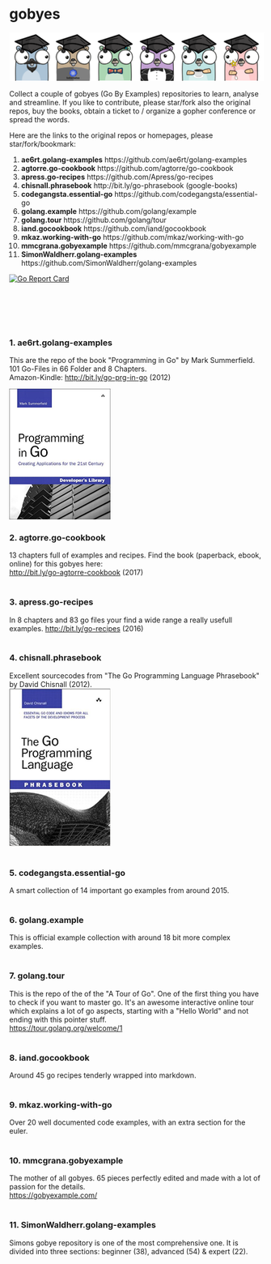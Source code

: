 # gobyes

![Alt text](.res/gobyes.png?raw=true "Gobye Gophers")

Collect a couple of gobyes (Go By Examples) repositories to learn, analyse and streamline. If you like to contribute, please star/fork also the original repos, buy the books, obtain a ticket to / organize a gopher conference or spread the words.

Here are the links to the original repos or homepages, please star/fork/bookmark:

<ol>
  <li><b>ae6rt.golang-examples</b>	https://github.com/ae6rt/golang-examples</li>
  <li><b>agtorre.go-cookbook</b>	https://github.com/agtorre/go-cookbook</li>
  <li><b>apress.go-recipes</b>	https://github.com/Apress/go-recipes</li>
  <li><b>chisnall.phrasebook</b> http://bit.ly/go-phrasebook (google-books)</li>
  <li><b>codegangsta.essential-go</b>	https://github.com/codegangsta/essential-go</li>
  <li><b>golang.example</b>	https://github.com/golang/example</li>
  <li><b>golang.tour</b>	https://github.com/golang/tour</li>
  <li><b>iand.gocookbook</b>	https://github.com/iand/gocookbook</li>
  <li><b>mkaz.working-with-go</b>	https://github.com/mkaz/working-with-go</li>
  <li><b>mmcgrana.gobyexample</b>	https://github.com/mmcgrana/gobyexample</li>
  <li><b>SimonWaldherr.golang-examples</b>	https://github.com/SimonWaldherr/golang-examples</li>
</ol>


[![Go Report Card](https://goreportcard.com/badge/github.com/codefreezr/gobyes)](https://goreportcard.com/report/github.com/codefreezr/gobyes)  
</br>  
</br>  
</br>  

### 1. ae6rt.golang-examples
This are the repo of the book "Programming in Go" by Mark Summerfield. 101 Go-Files in 66 Folder and 8 Chapters.  
Amazon-Kindle: http://bit.ly/go-prg-in-go (2012)  
<!-- Playable via readme.md folder inside: [ae6rt.golang-examples](ae6rt.golang-examples/goeg/src)-->  
<img src=".res/covers/cover-ProgrammingInGo.jpg" width="200">
</br>  

### 2. agtorre.go-cookbook
13 chapters full of examples and recipes. Find the book (paperback, ebook, online) for this gobyes here:  
http://bit.ly/go-agtorre-cookbook (2017)  
</br>  

### 3. apress.go-recipes
In 8 chapters and 83 go files your find a wide range a really usefull examples.
http://bit.ly/go-recipes (2016)  
</br>  

### 4. chisnall.phrasebook
Excellent sourcecodes from "The Go Programming Language Phrasebook" by David Chisnall (2012).  
<img src=".res/covers/GoProgrammingPhrasebook.jpg" width="200">  
</br>  

### 5. codegangsta.essential-go
A smart collection of 14 important go examples from around 2015.  
</br>  

### 6. golang.example
This is official example collection with around 18 bit more complex examples.  
</br>  

### 7. golang.tour
This is the repo of the of the "A Tour of Go". One of the first thing you have to check if you want to master go. It's an awesome interactive online tour which explains a lot of go aspects, starting with a "Hello World" and not ending with this pointer stuff.  
https://tour.golang.org/welcome/1  
</br>  

### 8. iand.gocookbook
Around 45 go recipes tenderly wrapped into markdown.  
</br>  

### 9. mkaz.working-with-go
Over 20 well documented code examples, with an extra section for the euler.  
</br>  

### 10. mmcgrana.gobyexample
The mother of all gobyes. 65 pieces perfectly edited and made with a lot of passion for the details.  
https://gobyexample.com/  
</br>  

### 11. SimonWaldherr.golang-examples
Simons gobye repository is one of the most comprehensive one. It is divided into three sections: beginner (38), advanced (54) & expert (22).  
</br>  
